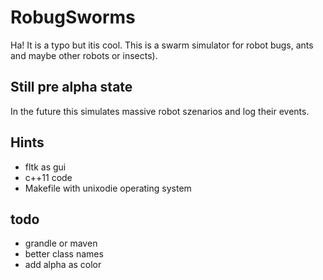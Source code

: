 # RobugSworms

Ha! It is a typo but itis cool. This is a swarm simulator for
robot bugs, ants and maybe other robots or insects).

## Still pre alpha state

In the future this simulates massive robot szenarios and log their events.

## Hints

- fltk as gui
- c++11 code
- Makefile with unixodie operating system

## todo

- grandle or maven
- better class names
- add alpha as color


